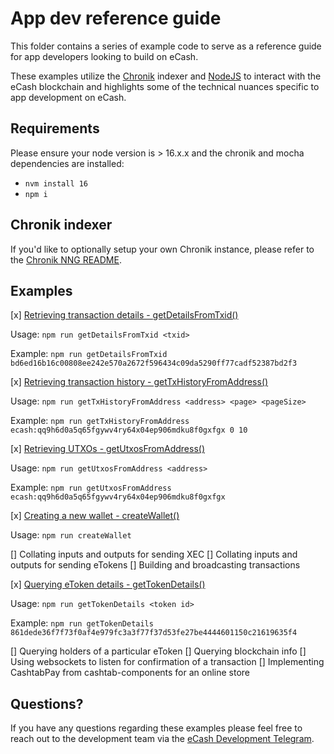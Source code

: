 # App dev reference guide

This folder contains a series of example code to serve as a reference guide for app developers looking to build on eCash.

These examples utilize the [Chronik](https://www.npmjs.com/package/chronik-client) indexer and [NodeJS](https://github.com/nvm-sh/nvm) to interact with the eCash blockchain and highlights some of the technical nuances specific to app development on eCash.

## Requirements

Please ensure your node version is > 16.x.x and the chronik and mocha dependencies are installed:

-   `nvm install 16`
-   `npm i`

## Chronik indexer

If you'd like to optionally setup your own Chronik instance, please refer to the [Chronik NNG README](https://github.com/raipay/chronik/).

## Examples

[x] [Retrieving transaction details - getDetailsFromTxid()](scripts/getDetailsFromTxid.js)

Usage: `npm run getDetailsFromTxid <txid>`

Example: `npm run getDetailsFromTxid bd6ed16b16c00808ee242e570a2672f596434c09da5290ff77cadf52387bd2f3`

[x] [Retrieving transaction history - getTxHistoryFromAddress()](scripts/getTxHistoryFromAddress.js)

Usage: `npm run getTxHistoryFromAddress <address> <page> <pageSize>`

Example: `npm run getTxHistoryFromAddress ecash:qq9h6d0a5q65fgywv4ry64x04ep906mdku8f0gxfgx 0 10`

[x] [Retrieving UTXOs - getUtxosFromAddress()](scripts/getUtxosFromAddress.js)

Usage: `npm run getUtxosFromAddress <address>`

Example: `npm run getUtxosFromAddress ecash:qq9h6d0a5q65fgywv4ry64x04ep906mdku8f0gxfgx`

[x] [Creating a new wallet - createWallet()](scripts/createWallet.js)

Usage: `npm run createWallet`

[] Collating inputs and outputs for sending XEC
[] Collating inputs and outputs for sending eTokens
[] Building and broadcasting transactions

[x] [Querying eToken details - getTokenDetails()](scripts/getTokenDetails.js)

Usage: `npm run getTokenDetails <token id>`

Example: `npm run getTokenDetails 861dede36f7f73f0af4e979fc3a3f77f37d53fe27be4444601150c21619635f4`

[] Querying holders of a particular eToken
[] Querying blockchain info
[] Using websockets to listen for confirmation of a transaction
[] Implementing CashtabPay from cashtab-components for an online store

## Questions?

If you have any questions regarding these examples please feel free to reach out to the development team via the [eCash Development Telegram](https://t.me/eCashDevelopment).

